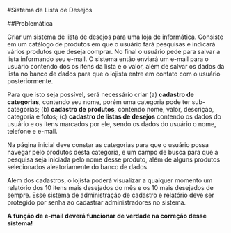 #Sistema de Lista de Desejos

##Problemática

Criar um sistema de lista de desejos para uma loja de informática. Consiste em um catálogo de produtos em que o usuário fará pesquisas e indicará vários produtos que deseja comprar. No final o usuário pede para salvar a lista informando seu e-mail. O sistema então enviará um e-mail para o usuário contendo dos os itens da lista e o valor, além de salvar os dados da lista no banco de dados para que o lojista entre em contato com o usuário posteriormente.

Para que isto seja possível, será necessário criar (a) **cadastro de categorias**, contendo seu nome, porém uma categoria pode ter sub-categorias; (b) **cadastro de produtos**, contendo nome, valor, descrição, categoria e fotos; (c) **cadastro de listas de desejos** contendo os dados do usuário e os itens marcados por ele, sendo os dados do usuário o nome, telefone e e-mail.

Na página inicial deve constar as categorias para que o usuário possa navegar pelo produtos desta categoria, e um campo de busca para que a pesquisa seja iniciada pelo nome desse produto, além de alguns produtos selecionados aleatoriamente do banco de dados.

Além dos cadastros, o lojista poderá visualizar a qualquer momento um relatório dos 10 itens mais desejados do mês e os 10 mais desejados de sempre. Esse sistema de administração de cadastro e relatório deve ser protegido por senha ao cadastrar administradores no sistema.

**A função de e-mail deverá funcionar de verdade na correção desse sistema!**